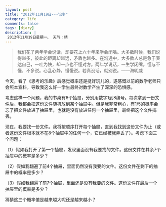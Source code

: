 ```yaml
---
layout: post
title: "2012年11月19日---记事"
category: life
comments: false
tags: [diary]
description: |
 2012年11月19日星期一、 天气：晴
---
```


> ​我们花了两年学会说话，却要花上六十年来学会闭嘴。大多数时候，我们说得越多，彼此的距离却越远，矛盾也越多。在沟通中，大多数人总是急于表达自己，一吐为快，却一点也不懂对方。两年学说话，一生学闭嘴。懂与不懂，不多说。心乱心静，慢慢说。若真没话，就别说。——海明威

今天，看了《思考的乐趣》后感觉概率还是挺好玩儿的，遂感慨以前的数学老师只会照本宣科，导致我这么好一学生最终对数学产生了深深的恐惧感。

考虑这样一个问题，我的书桌有8个抽屉，分别用数字1到8编号。每次拿到一份文件后，我都会把这份文件随机放到某个抽屉中。但是我非常粗心，有1/5的概率会忘了把文件放进了抽屉里，也就是没有放进任何一个抽屉里，最终把这个文件搞丢。

现在，我要找一份文件。我将按顺序打开每个抽屉，直到我找到这份文件为止（或者这份文件根本就不在8个抽屉中的任何一个，它已经被我弄丢了）。考虑下面三个问题：

（1）假如我打开了第一个抽屉，发现里面没有我要找的文件。这份文件在其余7个抽屉中的概率是多少？

（2）假如我翻遍了前4个抽屉，里面仍然没有我要的文件。这份文件在剩下的抽屉中的概率是多少？

（3）假如我翻遍了前7个抽屉，里面还是没有我要的文件。这份文件在最后一个抽屉里的概率是多少？

猜猜这三个概率值是越来越大呢还是越来越小？